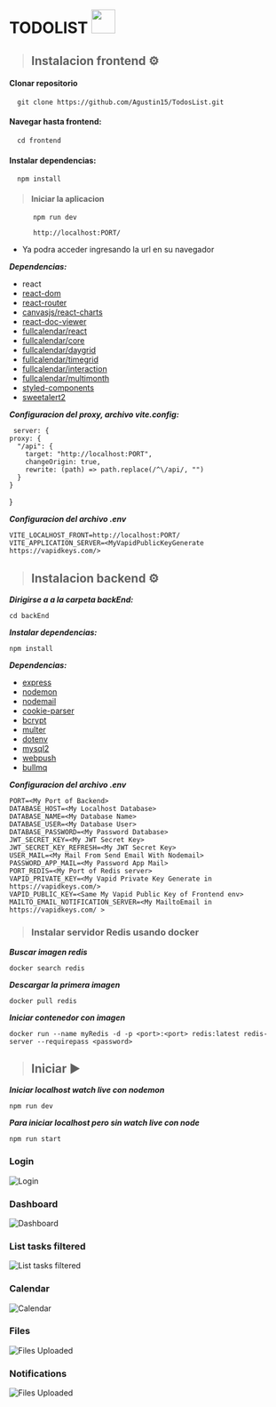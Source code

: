 # TODOLIST <img src="https://i.postimg.cc/Gmm9k3Vv/logo.png" width="43px">

> ## Instalacion frontend ⚙

#### Clonar repositorio

      git clone https://github.com/Agustin15/TodosList.git

#### Navegar hasta frontend:

      cd frontend

#### Instalar dependencias:

      npm install

> #### Iniciar la aplicacion

          npm run dev

          http://localhost:PORT/

- Ya podra acceder ingresando la url en su navegador

**_Dependencias:_**

- react
- [react-dom](https://github-com.translate.goog/facebook/react?_x_tr_sl=en&_x_tr_tl=es&_x_tr_hl=es&_x_tr_pto=tc)
- [react-router](https://github.com/remix-run/react-router)
- [canvasjs/react-charts](https://canvasjs.com/react-charts/)
- [react-doc-viewer](https://github.com/cyntler/react-doc-viewer)
- [fullcalendar/react](https://fullcalendar.io/docs/react)
- [fullcalendar/core](https://fullcalendar.io/docs/react)
- [fullcalendar/daygrid](https://fullcalendar.io/docs/react)
- [fullcalendar/timegrid](https://fullcalendar.io/docs/react)
- [fullcalendar/interaction](https://fullcalendar.io/docs/react)
- [fullcalendar/multimonth](https://fullcalendar.io/docs/react)
- [styled-components](https://github.com/styled-components/styled-components)
- [sweetalert2](https://sweetalert2.github.io/)
  

**_Configuracion del proxy, archivo vite.config:_**

     server: {
    proxy: {
      "/api": {
        target: "http://localhost:PORT",
        changeOrigin: true,
        rewrite: (path) => path.replace(/^\/api/, "")
      }
    }
  }

**_Configuracion del archivo .env_**

    VITE_LOCALHOST_FRONT=http://localhost:PORT/
    VITE_APPLICATION_SERVER=<MyVapidPublicKeyGenerate https://vapidkeys.com/>
    
> ## Instalacion backend ⚙

**_Dirigirse a a la carpeta backEnd:_**

    cd backEnd

**_Instalar dependencias:_**

    npm install

**_Dependencias:_**

- [express](https://github.com/expressjs/express)
- [nodemon](https://github.com/remy/nodemon)
- [nodemail](https://github.com/nomospace/nodemail)
- [cookie-parser](https://github.com/expressjs/cookie-parser)
- [bcrypt](https://github.com/kelektiv/node.bcrypt.js)
- [multer](https://github.com/expressjs/multer)
- [dotenv](https://github.com/motdotla/dotenv)
- [mysql2](https://sidorares.github.io/node-mysql2/docs)
- [webpush](https://github-com.translate.goog/web-push-libs/web-push?_x_tr_sl=en&_x_tr_tl=es&_x_tr_hl=es&_x_tr_pto=tc#readme)
- [bullmq](https://docs.bullmq.io/)

**_Configuracion del archivo .env_**

    PORT=<My Port of Backend>
    DATABASE_HOST=<My Localhost Database>
    DATABASE_NAME=<My Database Name>
    DATABASE_USER=<My Database User>
    DATABASE_PASSWORD=<My Password Database>
    JWT_SECRET_KEY=<My JWT Secret Key>
    JWT_SECRET_KEY_REFRESH=<My JWT Secret Key>
    USER_MAIL=<My Mail From Send Email With Nodemail>
    PASSWORD_APP_MAIL=<My Password App Mail>
    PORT_REDIS=<My Port of Redis server>
    VAPID_PRIVATE_KEY=<My Vapid Private Key Generate in https://vapidkeys.com/>
    VAPID_PUBLIC_KEY=<Same My Vapid Public Key of Frontend env>
    MAILTO_EMAIL_NOTIFICATION_SERVER=<My MailtoEmail in https://vapidkeys.com/ >

> ### Instalar servidor Redis usando docker
   
**_Buscar imagen redis_**
 
    docker search redis
   
**_Descargar la primera imagen_**
    
    docker pull redis

**_Iniciar contenedor con imagen_**

    docker run --name myRedis -d -p <port>:<port> redis:latest redis-server --requirepass <password>  

> ## Iniciar ▶

**_Iniciar localhost watch live con nodemon_**

    npm run dev

**_Para iniciar localhost pero sin watch live con node_**

    npm run start


### Login
![Login](capturesApp/login.PNG)

### Dashboard
![Dashboard](capturesApp/dashboard.PNG)

### List tasks filtered

![List tasks filtered](capturesApp/list%20tasks.PNG)

### Calendar 

![Calendar](capturesApp/calendar.PNG)

### Files

![Files Uploaded](capturesApp/files.PNG)

### Notifications

![Files Uploaded](capturesApp/notifications.PNG)





